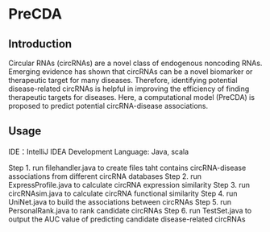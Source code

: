# PreCDA
## Introduction
Circular RNAs (circRNAs) are a novel class of endogenous noncoding RNAs. Emerging evidence has shown that circRNAs can be a novel biomarker or therapeutic target for many diseases. Therefore, identifying potential disease-related circRNAs is helpful in improving the efficiency of finding therapeutic targets for diseases. Here, a computational model (PreCDA) is proposed to predict potential circRNA-disease associations.
## Usage
IDE：IntelliJ IDEA
Development Language: Java, scala

Step 1. run filehandler.java to create files taht contains circRNA-disease associations from different circRNA databases
Step 2. run ExpressProfile.java to calculate circRNA expression similarity
Step 3. run circRNAsim.java to calculate circRNA functional similarity
Step 4. run UniNet.java to build the associations between circRNAs
Step 5. run PersonalRank.java to rank candidate circRNAs
Step 6. run TestSet.java to output the AUC value of predicting candidate disease-related circRNAs 
